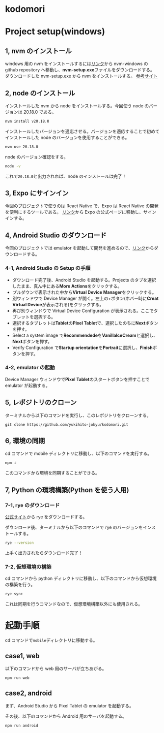 # kodomori

# Project setup(windows)

## 1, nvm のインストール

windows 用の nvm をインストールするには[リンク](https://github.com/coreybutler/nvm-windows/releases)から nvm-windows の github repository へ移動し、**nvm-setup.exe**ファイルをダウンロードする。
ダウンロードした nvm-setup.exe から nvm をインストールする。
[参考サイト](https://qiita.com/akipon0821/items/eaeffe79221cfcd4d258)

## 2, node のインストール

インストールした nvm から node をインストールする。今回使う node のバージョンは 20.18.0 である。

```bash
nvm install v20.18.0
```

インストールしたバージョンを適応させる。バージョンを適応することで初めてインストールした node のバージョンを使用することができる。

```bash
nvm use 20.18.0
```

node のバージョン確認をする。

```bash
node -v
```

これで`20.18.0`と出力されれば、node のインストールは完了！

## 3, Expo にサインイン

今回のプロジェクトで使うのは React Native で、Expo は React Native の開発を便利にするツールである。
[リンク](https://expo.dev/)から Expo の公式ページに移動し、サインインする。

## 4, Android Studio のダウンロード

今回のプロジェクトでは emulator を起動して開発を進めるので、[リンク](https://developer.android.com/studio?hl=ja&_gl=1*786oak*_up*MQ..*_ga*MTU1MzM2NzQyLjE3MzMxOTE4MTc.*_ga_6HH9YJMN9M*MTczMzE5MTgxNy4xLjAuMTczMzE5MTgxNy4wLjAuMTIwMDEyODM0Ng..)からダウンロードする。

### 4-1, Android Studio の Setup の手順

- ダウンロード完了後、Android Studio を起動する。Projects のタブを選択したまま、真ん中にある**More Actions**をクリックする。
- プルダウンで表示された中から**Virtual Device Manager**をクリックする。
- 別ウィンドウで Device Manager が開く。左上の+ボタン(ホバー時に**Creat Virtual Device**が表示される)をクリックする。
- 再び別ウィンドウで Virtual Device Configuration が表示される。ここでタブレットを選択する。
- 選択するタブレットは**Tablet**の**Pixel Tablet**で、選択したのちに**Next**ボタンを押す。
- Select a system image で**Recommendede**を**VanillalceCream**と選択し、**Next**ボタンを押す。
- Verify Configuration で**Startup orientation**を**Portrait**に選択し、**Finish**ボタンを押す。

### 4-2, emulator の起動

Device Manager ウィンドウで**Pixel Tablet**のスタートボタンを押すことで emulator が起動する。

## 5, レポジトリのクローン

ターミナルから以下のコマンドを実行し、このレポジトリをクローンする。

```bahs
git clone https://github.com/yukihito-jokyu/kodomori.git
```

## 6, 環境の同期

cd コマンドで mobile ディレクトリに移動し、以下のコマンドを実行する。

```bash
npm i
```

このコマンドから環境を同期することができる。

## 7, Python の環境構築(Python を使う人用)

### 7-1, rye のダウンロード

[公式サイト](https://rye.astral.sh/guide/installation/)から rye をダウンロードする。

ダウンロード後、ターミナルから以下のコマンドで rye のバージョンをインストールする。

```bash
rye --version
```

上手く出力されたらダウンロード完了！

### 7-2, 仮想環境の構築

cd コマンドから python ディレクトリに移動し、以下のコマンドから仮想環境の構築を行う。

```bash
rye sync
```

これは同期を行うコマンドなので、仮想環境構築以外にも使用される。

# 起動手順

cd コマンドで`mobile`ディレクトリに移動する。

## case1, web

以下のコマンドから web 用のサーバが立ちあがる。

```bash
npm run web
```

## case2, android

まず、Android Studio から Pixel Tablet の emulator を起動する。

その後、以下のコマンドから Android 用のサーバを起動する。

```bash
npm run android
```
